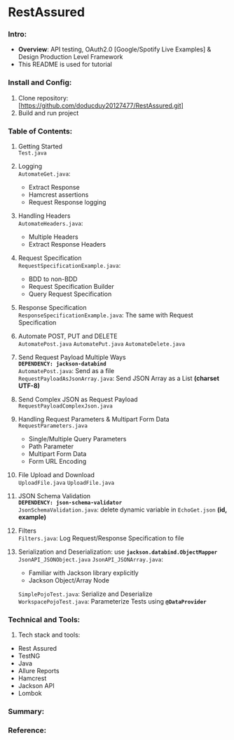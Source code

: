# RestAssured  
### Intro:  
- **Overview**: API testing, OAuth2.0 [Google/Spotify Live Examples] & Design Production Level Framework  
- This README is used for tutorial 

### Install and Config:  
1. Clone repository:  [https://github.com/doducduy20127477/RestAssured.git]  
2. Build and run project

### Table of Contents:
1. Getting Started  
   ```Test.java```
2. Logging  
   ```AutomateGet.java```:
   - Extract Response
   - Hamcrest assertions
   - Request Response logging
3. Handling Headers  
   ```AutomateHeaders.java```:
   - Multiple Headers
   - Extract Response Headers
4. Request Specification  
   ```RequestSpecificationExample.java```:
   - BDD to non-BDD
   - Request Specification Builder
   - Query Request Specification
5. Response Specification  
   ```ResponseSpecificationExample.java```: The same with   Request Specification
6. Automate POST, PUT and DELETE  
   ```AutomatePost.java```
   ```AutomatePut.java```
   ```AutomateDelete.java```
7. Send Request Payload Multiple Ways  
   **```DEPENDENCY: jackson-databind```**  
   ```AutomatePost.java```: Send as a file  
   ```RequestPayloadAsJsonArray.java```: Send JSON Array as a List **(charset UTF-8)**
8. Send Complex JSON as Request Payload ```RequestPayloadComplexJson.java```
9. Handling Request Parameters & Multipart Form Data  
   ```RequestParameters.java```
   - Single/Multiple Query Parameters
   - Path Parameter
   - Multipart Form Data
   - Form URL Encoding
10. File Upload and Download  
    ```UploadFile.java```
    ```UploadFile.java```
11. JSON Schema Validation  
    **```DEPENDENCY: json-schema-validator```**  
    ```JsonSchemaValidation.java```: delete dynamic variable in ```EchoGet.json``` **(id, example)**
12. Filters  
    ```Filters.java```: Log Request/Response Specification to file
13. Serialization and Deserialization: use **```jackson.databind.ObjectMapper```**
    ```JsonAPI_JSONObject.java``` ```JsonAPI_JSONArray.java```:   
    - Familiar with Jackson library explicitly
    - Jackson Object/Array Node      

    ```SimplePojoTest.java```: Serialize and Deserialize  
    ```WorkspacePojoTest.java```: Parameterize Tests using **```@DataProvider```**

### Technical and Tools:
1. Tech stack and tools:
* Rest Assured
* TestNG  
* Java  
* Allure Reports  
* Hamcrest  
* Jackson API  
* Lombok  
### Summary:  
### Reference:  



